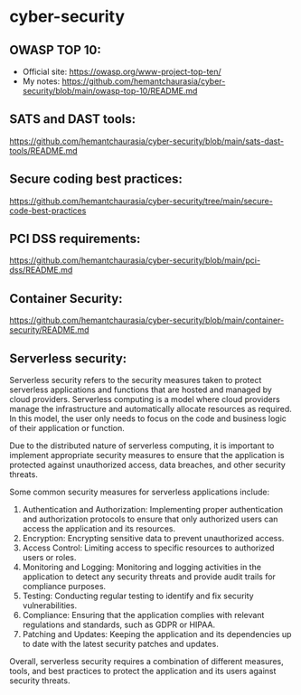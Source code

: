 # cyber-security

## OWASP TOP 10:
- Official site: https://owasp.org/www-project-top-ten/
- My notes: https://github.com/hemantchaurasia/cyber-security/blob/main/owasp-top-10/README.md

## SATS and DAST tools:
https://github.com/hemantchaurasia/cyber-security/blob/main/sats-dast-tools/README.md

## Secure coding best practices:
https://github.com/hemantchaurasia/cyber-security/tree/main/secure-code-best-practices

## PCI DSS requirements:
https://github.com/hemantchaurasia/cyber-security/blob/main/pci-dss/README.md

## Container Security:
https://github.com/hemantchaurasia/cyber-security/blob/main/container-security/README.md

## Serverless security:

Serverless security refers to the security measures taken to protect serverless applications and functions that are hosted and managed by cloud providers. Serverless computing is a model where cloud providers manage the infrastructure and automatically allocate resources as required. In this model, the user only needs to focus on the code and business logic of their application or function.

Due to the distributed nature of serverless computing, it is important to implement appropriate security measures to ensure that the application is protected against unauthorized access, data breaches, and other security threats.

Some common security measures for serverless applications include:

1. Authentication and Authorization: Implementing proper authentication and authorization protocols to ensure that only authorized users can access the application and its resources.
2. Encryption: Encrypting sensitive data to prevent unauthorized access.
3. Access Control: Limiting access to specific resources to authorized users or roles.
4. Monitoring and Logging: Monitoring and logging activities in the application to detect any security threats and provide audit trails for compliance purposes.
5. Testing: Conducting regular testing to identify and fix security vulnerabilities.
6. Compliance: Ensuring that the application complies with relevant regulations and standards, such as GDPR or HIPAA.
7. Patching and Updates: Keeping the application and its dependencies up to date with the latest security patches and updates.

Overall, serverless security requires a combination of different measures, tools, and best practices to protect the application and its users against security threats.
